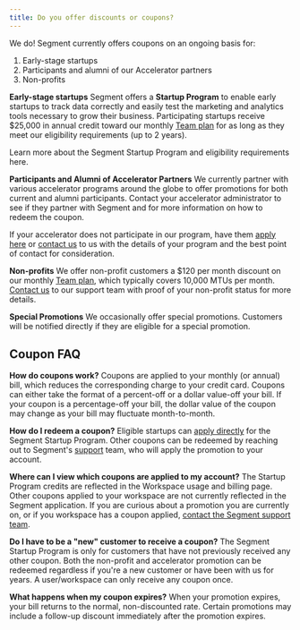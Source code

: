 ```yaml
---
title: Do you offer discounts or coupons?
---
```


We do! Segment currently offers coupons on an ongoing basis for:

1. Early-stage startups
2. Participants and alumni of our Accelerator partners
3. Non-profits

**Early-stage startups**
Segment offers a **Startup Program** to enable early startups to track data correctly and easily test the marketing and analytics tools necessary to grow their business. Participating startups receive $25,000 in annual credit toward our monthly [Team plan](https://segment.com/pricing/) for as long as they meet our eligibility requirements (up to 2 years).

Learn more about the Segment Startup Program and eligibility requirements here.

**Participants and Alumni of Accelerator Partners**
We currently partner with various accelerator programs around the globe to offer promotions for both current and alumni participants. Contact your accelerator administrator to see if they partner with Segment and for more information on how to redeem the coupon.

If your accelerator does not participate in our program, have them [apply here](https://airtable.com/shr84MIvVo4k8xbaO) or [contact us](https://segment.com/help/contact) to us with the details of your program and the best point of contact for consideration.

**Non-profits**
We offer non-profit customers a $120 per month discount on our monthly [Team plan](https://segment.com/pricing/), which typically covers 10,000 MTUs per month. [Contact us](https://segment.com/help/contact) to our support team with proof of your non-profit status for more details.

**Special Promotions**
We occasionally offer special promotions. Customers will be notified directly if they are eligible for a special promotion.


## Coupon FAQ

**How do coupons work?**
Coupons are applied to your monthly (or annual) bill, which reduces the corresponding charge to your credit card. Coupons can either take the format of a percent-off or a dollar value-off your bill. If your coupon is a percentage-off your bill, the dollar value of the coupon may change as your bill may fluctuate month-to-month.

**How do I redeem a coupon?**
Eligible startups can [apply directly](http://segment.com/industry/startups) for the Segment Startup Program. Other coupons can be redeemed by reaching out to Segment's [support](https://segment.com/contact/billing) team, who will apply the promotion to your account.

**Where can I view which coupons are applied to my account?**
The Startup Program credits are reflected in the Workspace usage and billing page. Other coupons applied to your workspace are not currently reflected in the Segment application. If you are curious about a promotion you are currently on, or if you workspace has a coupon applied, [contact the Segment support team](https://segment.com/contact/billing).

**Do I have to be a "new" customer to receive a coupon?**
The Segment Startup Program is only for customers that have not previously received any other coupon. Both the non-profit and accelerator promotion can be redeemed regardless if you're a new customer or have been with us for years. A user/workspace can only receive any coupon once.

**What happens when my coupon expires?**
When your promotion expires, your bill returns to the normal, non-discounted rate. Certain promotions may include a follow-up discount immediately after the promotion expires.
